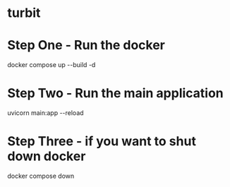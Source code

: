 # turbit

# Step One - Run the docker
docker compose up --build -d

# Step Two - Run the main application
uvicorn main:app --reload

# Step Three - if you want to shut down docker
docker compose down
